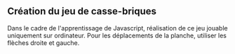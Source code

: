 ## Création du jeu de casse-briques
Dans le cadre de l'apprentissage de Javascript, réalisation de ce jeu jouable uniquement sur ordinateur.
Pour les déplacements de la planche, utiliser les flèches droite et gauche.